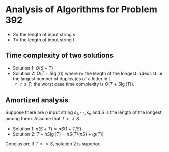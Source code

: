 # Analysis of Algorithms for Problem 392

* $S =$ the length of input string s
* $T =$ the length of input string t
## Time complexity of two solutions

* Solution 1: $O(S + T)$
* Solution 2: $O(T + S\lg(r))$ where $r =$ the length of the longest index list i.e. the largest number of duplicates of a letter in t.
  - $r \leq T$: the worst case time complexity is $O(T + S\lg(T))$.

## Amortized analysis
Suppose there are $n$ input string $s_1,\cdots, s_n$ and $S$ is the length of the longest among them. Assume that $T >> S$.
* Solution 1: $n(S + T)= nS(1 + T/S)$     
* Solution 2: $T + n S\lg(T) = nS(T/(nS) + lg(T))$

Conclusion: if $T >> S$, solution 2 is superior.
